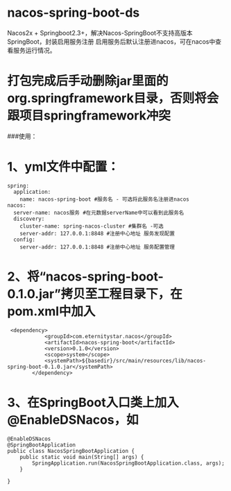 # nacos-spring-boot-ds
Nacos2x + Springboot2.3+，解决Nacos-SpringBoot不支持高版本SpringBoot，封装启用服务注册
启用服务后默认注册进nacos，可在nacos中查看服务运行情况。
# 打包完成后手动删除jar里面的org.springframework目录，否则将会跟项目springframework冲突
###使用：
# 1、yml文件中配置：
```
spring:
  application:
    name: nacos-spring-boot #服务名 - 可选将此服务名注册进nacos
nacos:
  server-name: nacos服务 #在元数据serverName中可以看到此服务名
  discovery:
    cluster-name: spring-nacos-cluster #集群名 -可选
    server-addr: 127.0.0.1:8848 #注册中心地址 服务发现配置
  config:
    server-addr: 127.0.0.1:8848 #注册中心地址 服务配置管理
```
# 2、将“nacos-spring-boot-0.1.0.jar”拷贝至工程目录下，在pom.xml中加入
```
 <dependency>
            <groupId>com.eternitystar.nacos</groupId>
            <artifactId>nacos-spring-boot</artifactId>
            <version>0.1.0</version>
            <scope>system</scope>
            <systemPath>${basedir}/src/main/resources/lib/nacos-spring-boot-0.1.0.jar</systemPath>
        </dependency>
```
# 3、在SpringBoot入口类上加入@EnableDSNacos，如
```
@EnableDSNacos
@SpringBootApplication
public class NacosSpringBootApplication {
    public static void main(String[] args) {
        SpringApplication.run(NacosSpringBootApplication.class, args);
    }

}
```
